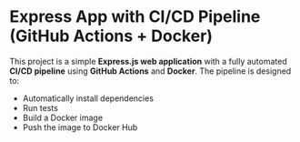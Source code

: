 #  Express App with CI/CD Pipeline (GitHub Actions + Docker)

This project is a simple **Express.js web application** with a fully automated **CI/CD pipeline** using **GitHub Actions** and **Docker**. The pipeline is designed to:

- Automatically install dependencies
- Run tests
- Build a Docker image
- Push the image to Docker Hub


